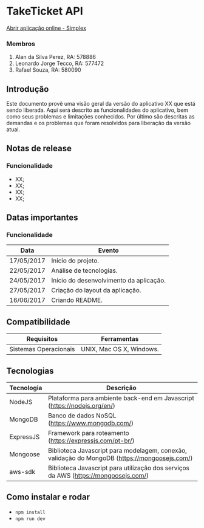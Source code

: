 # TakeTicket API

[Abrir aplicação online - Simplex](http://xxx)

### Membros
1. Alan da Silva Perez, RA: 578886
2. Leonardo Jorge Tecco, RA: 577472
3. Rafael Souza, RA: 580090

## Introdução
Este documento provê uma visão geral da versão do aplicativo XX que está sendo liberada.
Aqui será descrito as funcionalidades do aplicativo, bem como seus problemas e limitações conhecidos.
Por último são descritas as demandas e os problemas que foram resolvidos para liberação da versão atual.

## Notas de release

### Funcionalidade

* XX;
* XX;
* XX;
* XX;

## Datas importantes

### Funcionalidade

| Data  | Evento    |
|-----|-----------|
| 17/05/2017    | Início do projeto.   |
| 22/05/2017    | Análise de tecnologias.   |
| 24/05/2017    | Início do desenvolvimento da aplicação.   |
| 27/05/2017    | Criação do layout da aplicação.  |
| 16/06/2017    | Criando README.  |


## Compatibilidade

| Requisitos    | Ferramentas   |
|---------------|---------------|
| Sistemas Operacionais | UNIX, Mac OS X, Windows. |

## Tecnologias

| Tecnologia   | Descrição |
|-------------|-----------|
| NodeJS | Plataforma para ambiente back-end em Javascript (https://nodejs.org/en/) |
| MongoDB | Banco de dados NoSQL (https://www.mongodb.com/) |
| ExpressJS | Framework para roteamento (https://expressjs.com/pt-br/) |
| Mongoose | Biblioteca Javascript para modelagem, conexão, validação do MongoDB (https://mongoosejs.com/) |
| aws-sdk | Biblioteca Javascript para utilização dos serviços da AWS (https://mongoosejs.com/) |

## Como instalar e rodar

- `npm install`
- `npm run dev`
